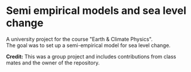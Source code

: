 # Semi empirical models and sea level change
A university project for the course "Earth & Climate Physics". \
The goal was to set up a semi-empirical model for sea level change.

**Credit:** This was a group project and includes contributions from class mates and the owner of the repository.
